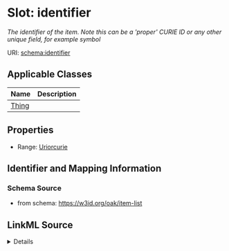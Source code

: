 # Slot: identifier
_The identifier of the item. Note this can be a 'proper' CURIE ID or any other unique field, for example symbol_


URI: [schema:identifier](http://schema.org/identifier)



<!-- no inheritance hierarchy -->




## Applicable Classes

| Name | Description |
| --- | --- |
[Thing](Thing.md) | 






## Properties

* Range: [Uriorcurie](Uriorcurie.md)







## Identifier and Mapping Information







### Schema Source


* from schema: https://w3id.org/oak/item-list




## LinkML Source

<details>
```yaml
name: identifier
description: The identifier of the item. Note this can be a 'proper' CURIE ID or any
  other unique field, for example symbol
from_schema: https://w3id.org/oak/item-list
rank: 1000
slot_uri: schema:identifier
alias: identifier
owner: Thing
domain_of:
- Thing
range: uriorcurie

```
</details>